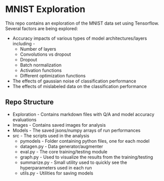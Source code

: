 # MNIST Exploration
This repo contains an exploration of the MNIST data set using Tensorflow.<br>
Several factors are being explored:
* Accuracy impacts of various types of model architectures/layers including -
  * Number of layers
  * Convolutions vs dropout
  * Dropout
  * Batch normalization
  * Activation functions
  * Different optimization functions
* The effects of gaussian noise of classification performance
* The effects of mislabeled data on the classification performance

## Repo Structure
* Exploration - Contains markdown files with Q/A and model accuracy evaluations
* Images - Contains saved images for analysis
* Models - The saved jsons/numpy arrays of run performances
* src - The scripts used in the analysis
  * pymodels - Folder containing python files, one for each model
  * datagen.py - Data generator/augmenter
  * eval.py - The core training/testing module
  * graph.py - Used to visualize the results from the training/testing
  * summarize.py - Small utility used to quickly see the hyperparameters used in each run
  * utils.py - Utilities for saving models
